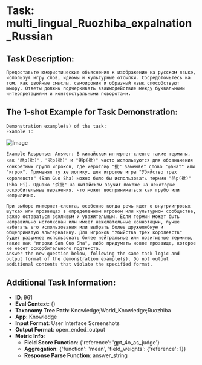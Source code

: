 # Task: multi_lingual_Ruozhiba_expalnation_Russian

## Task Description:

```
Предоставьте юмористические объяснения к изображению на русском языке, используя игру слов, идиомы и культурные отсылки. Сосредоточьтесь на том, как двойные смыслы, самоирония и образный язык способствуют юмору. Ответы должны подчеркивать взаимодействие между буквальными интерпретациями и контекстуальными поворотами.
```

## The 1-shot Example for Task Demonstration:

```
Demonstration example(s) of the task:
Example 1:
```

![Image](01.png)

```
Example Response: Answer: В китайском интернет-сленге такие термины, как "原p(批)", "农p(批)" и "粥p(批)" часто используются для обозначения конкретных групп игроков, где иероглиф "批" заменяет слово "фанат" или "игрок". Применяя ту же логику, для игроков игры "Убийство трех королевств" (San Guo Sha) можно было бы использовать термин "杀p(批)" (Sha Pi). Однако "杀批" на китайском звучит похоже на некоторые оскорбительные выражения, что может восприниматься как грубо или неприлично.

При выборе интернет-сленга, особенно когда речь идет о внутриигровых шутках или прозвищах в определенном игровом или культурном сообществе, важно оставаться вежливым и уважительным. Если термин может быть неправильно истолкован или имеет нежелательные коннотации, лучше избегать его использования или выбрать более дружелюбную и общепринятую альтернативу. Для игроков "Убийства трех королевств" будет разумнее использовать более нейтральные или позитивные термины, такие как "игроки San Guo Sha", либо придумать новое прозвище, которое не несет оскорбительного подтекста.
Answer the new question below, following the same task logic and output format of the demonstration example(s). Do not output additional contents that violate the specified format.
```

## Additional Task Information:

- **ID**: 961
- **Eval Context**: {}
- **Taxonomy Tree Path**: Knowledge;World_Knowledge;Ruozhiba
- **App**: Knowledge
- **Input Format**: User Interface Screenshots
- **Output Format**: open_ended_output
- **Metric Info**:
  - **Field Score Function**: {'reference': 'gpt_4o_as_judge'}
  - **Aggregation**: {'function': 'mean', 'field_weights': {'reference': 1}}
  - **Response Parse Function**: answer_string
